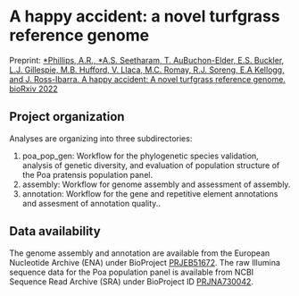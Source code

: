 # A happy accident: a novel turfgrass reference genome

Preprint: [*Phillips, A.R., *A.S. Seetharam, T. AuBuchon-Elder, E.S. Buckler, L.J. Gillespie, M.B. Hufford, V. Llaca, M.C. Romay, R.J. Soreng, E.A Kellogg, and J. Ross-Ibarra. A happy accident: A novel turfgrass reference genome. bioRxiv 2022](https://www.biorxiv.org/content/10.1101/2022.03.08.483531v1)

## Project organization

Analyses are organizing into three subdirectories:

1. poa_pop_gen: Workflow for the phylogenetic species validation, analysis of genetic diversity, and evaluation of population structure of the Poa pratensis population panel.
2. assembly: Workflow for genome assembly and assessment of assembly.
3. annotation: Workflow for the gene and repetitive element annotations and assesment of annotation quality..

## Data availability
The genome assembly and annotation are available from the European Nucleotide Archive (ENA) under BioProject [PRJEB51672](https://www.ebi.ac.uk/ena/browser/view/PRJEB51672). 
The raw Illumina sequence data for the Poa population panel is available from NCBI Sequence Read Archive (SRA) under BioProject ID [PRJNA730042](https://www.ncbi.nlm.nih.gov/bioproject/PRJNA730042/).
